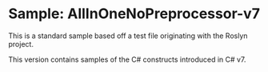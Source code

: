 # Sample: AllInOneNoPreprocessor-v7

This is a standard sample based off a test file originating with the Roslyn project.

This version contains samples of the C# constructs introduced in C# v7.
